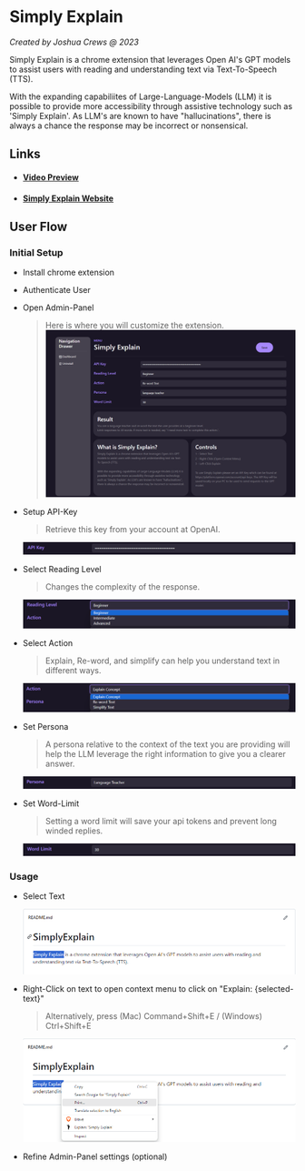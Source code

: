 # Simply Explain

*Created by Joshua Crews @ 2023*

Simply Explain is a chrome extension that leverages Open AI's GPT models to assist users with reading and understanding text via Text-To-Speech (TTS).

With the expanding capabiliites of Large-Language-Models (LLM) it is possible to provide more accessibility through assistive technology such as 'Simply Explain'.
As LLM's are known to have "hallucinations", there is always a chance the response may be incorrect or nonsensical.

## Links
- #### [Video Preview](https://youtu.be/Y0qP4W0rAm8)
- #### [Simply Explain Website](https://simply-explain.com)

## User Flow

### Initial Setup

- Install chrome extension
- Authenticate User
- Open Admin-Panel
    > Here is where you will customize the extension.
    ![Admin-Panel image](preview_images/admin-panel.png)

- Setup API-Key
    > Retrieve this key from your account at OpenAI.

    ![API Key Input](preview_images/api-key-input.png)

- Select Reading Level
    > Changes the complexity of the response.

    ![Reading Level Input](preview_images/reading-level-input.png)

- Select Action
    > Explain, Re-word, and simplify can help you understand text in different ways.

    ![Action Input](preview_images/action-input.png)

- Set Persona
    > A persona relative to the context of the text you are providing will help the LLM leverage the right information to give you a clearer answer.

    ![Persona Input](preview_images/persona-input.png)

- Set Word-Limit
    > Setting a word limit will save your api tokens and prevent long winded replies.

    ![Word Limit Input](preview_images/word-limit-input.png)

### Usage

- Select Text

    ![Selected text](preview_images/select-text.png)

- Right-Click on text to open context menu to click on "Explain: {selected-text}"
    > Alternatively, press (Mac) Command+Shift+E / (Windows) Ctrl+Shift+E

    ![Right-click context menu](preview_images/context-menu.png)
    
- Refine Admin-Panel settings (optional)
